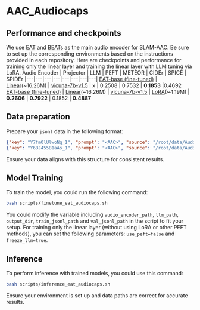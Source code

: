 # AAC_Audiocaps

## Performance and checkpoints
We use [EAT](https://github.com/cwx-worst-one/EAT) and [BEATs](https://github.com/microsoft/unilm/tree/master/beats) as the main audio encoder for SLAM-AAC. Be sure to set up the corresponding environments based on the instructions provided in each repository. Here are checkpoints and performance for training only the linear layer and training the linear layer with LLM tuning via LoRA.
Audio Encoder | Projector | LLM | PEFT | METEOR | CIDEr | SPICE | SPIDEr
|---|---|---|---|---|---|---|---|
[EAT-base (fine-tuned)](https://drive.google.com/file/d/1aCYiQmoZv_Gh1FxnR-CCWpNAp6DIJzn6/view?usp=sharing) | [Linear](https://drive.google.com/file/d/1xyhgx8cUKSIKpYgPlEWjHL-jLgSnhfGJ/view?usp=sharing)(~16.26M) | [vicuna-7b-v1.5](https://huggingface.co/lmsys/vicuna-7b-v1.5) | x | 0.2508 | 0.7532 | **0.1853** |0.4692
[EAT-base (fine-tuned)](https://drive.google.com/file/d/1aCYiQmoZv_Gh1FxnR-CCWpNAp6DIJzn6/view?usp=sharing) | [Linear](https://drive.google.com/drive/folders/1_Pl3DLSbu6i2KyNCvzf74HAWXLroBgN3?usp=sharing)(~16.26M) | [vicuna-7b-v1.5](https://huggingface.co/lmsys/vicuna-7b-v1.5) | [LoRA](https://drive.google.com/drive/folders/1_Pl3DLSbu6i2KyNCvzf74HAWXLroBgN3?usp=sharing)(~4.19M) | **0.2606** | **0.7922** | 0.1852 | **0.4887**


## Data preparation
Prepare your `jsonl` data in the following format:
```json
{"key": "Y7fmOlUlwoNg_1", "prompt": "<AAC>", "source": "/root/data/AudioCaps/waveforms/test/Y7fmOlUlwoNg.wav", "target": "Constant rattling noise and sharp vibrations", "target_len": 6, "source_len": 6, "text-type": "Transcribe", "audio_language": "english", "text_language": "english", "task-type": "<AAC>"}
{"key": "Y6BJ455B1aAs_1", "prompt": "<AAC>", "source": "/root/data/AudioCaps/waveforms/test/Y6BJ455B1aAs.wav", "target": "A rocket flies by followed by a loud explosion and fire crackling as a truck engine runs idle", "target_len": 18, "source_len": 18, "text-type": "Transcribe", "audio_language": "english", "text_language": "english", "task-type": "<AAC>"}
```
Ensure your data aligns with this structure for consistent results.


## Model Training
To train the model, you could run the following command:
```bash
bash scripts/finetune_eat_audiocaps.sh
```
You could modify the variable including `audio_encoder_path`, `llm_path`, `output_dir`, `train_jsonl_path` and `val_jsonl_path` in the script to fit your setup. For training only the linear layer (without using LoRA or other PEFT methods), you can set the following parameters: `use_peft=false` and `freeze_llm=true`.

## Inference
To perform inference with trained models, you could use this command:
```bash
bash scripts/inference_eat_audiocaps.sh
```
Ensure your environment is set up and data paths are correct for accurate results.